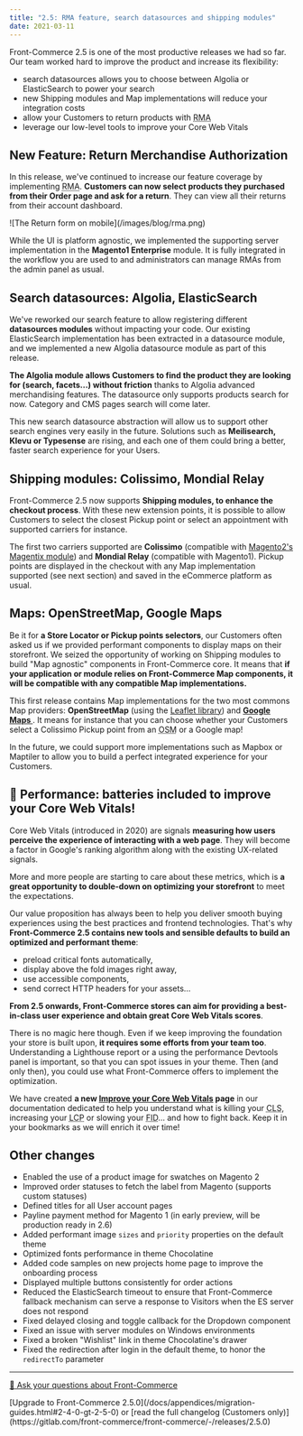 ```yaml
---
title: "2.5: RMA feature, search datasources and shipping modules"
date: 2021-03-11
---
```


Front-Commerce 2.5 is one of the most productive releases we had so far. Our team worked hard to improve the product and increase its flexibility:

- search datasources allows you to choose between Algolia or ElasticSearch to power your search
- new Shipping modules and Map implementations will reduce your integration costs
- allow your Customers to return products with <abbr title="Return Merchandise Authorization">RMA</abbr>
- leverage our low-level tools to improve your Core Web Vitals

<!-- more -->

## New Feature: Return Merchandise Authorization

In this release, we've continued to increase our feature coverage by implementing <abbr title="Return Merchandise Authorization">RMA</abbr>. **Customers can now select products they purchased from their Order page and ask for a return**. They can view all their returns from their account dashboard.

<div class="center">
![The Return form on mobile](/images/blog/rma.png)
</div>

While the UI is platform agnostic, we implemented the supporting server implementation in the **Magento1 Enterprise** module. It is fully integrated in the workflow you are used to and administrators can manage RMAs from the admin panel as usual.

## Search datasources: Algolia, ElasticSearch

We've reworked our search feature to allow registering different **datasources modules** without impacting your code. Our existing ElasticSearch implementation has been extracted in a datasource module, and we implemented a new Algolia datasource module as part of this release.

**The Algolia module allows Customers to find the product they are looking for (search, facets…) without friction** thanks to Algolia advanced merchandising features. The datasource only supports products search for now. Category and CMS pages search will come later.

This new search datasource abstraction will allow us to support other search engines very easily in the future. Solutions such as **Meilisearch, Klevu or Typesense** are rising, and each one of them could bring a better, faster search experience for your Users.

## Shipping modules: Colissimo, Mondial Relay

Front-Commerce 2.5 now supports **Shipping modules, to enhance the checkout process**. With these new extension points, it is possible to allow Customers to select the closest Pickup point or select an appointment with supported carriers for instance.

The first two carriers supported are **Colissimo** (compatible with [Magento2's Magentix module](https://colissimo.magentix.fr/magento-2/)) and **Mondial Relay** (compatible with Magento1). Pickup points are displayed in the checkout with any Map implementation supported (see next section) and saved in the eCommerce platform as usual.

## Maps: OpenStreetMap, Google Maps

Be it for **a Store Locator or Pickup points selectors**, our Customers often asked us if we provided performant components to display maps on their storefront. We seized the opportunity of working on Shipping modules to build "Map agnostic" components in Front-Commerce core. It means that **if your application or module relies on Front-Commerce Map components, it will be compatible with any compatible Map implementations.**

This first release contains Map implementations for the two most commons Map providers: **OpenStreetMap** (using the [Leaflet library](https://react-leaflet.js.org/)) and **[Google Maps ](https://www.npmjs.com/package/react-google-maps)**. It means for instance that you can choose whether your Customers select a Colissimo Pickup point from an <abbr title="OpenStreetMap">OSM</abbr> or a Google map!

In the future, we could support more implementations such as Mapbox or Maptiler to allow you to build a perfect integrated experience for your Customers.

## 🚀 Performance: batteries included to improve your Core Web Vitals!

Core Web Vitals (introduced in 2020) are signals **measuring how users perceive the experience of interacting with a web page**. They will become a factor in Google's ranking algorithm along with the existing UX-related signals.

More and more people are starting to care about these metrics, which is **a great opportunity to double-down on optimizing your storefront** to meet the expectations.

Our value proposition has always been to help you deliver smooth buying experiences using the best practices and frontend technologies. That's why **Front-Commerce 2.5 contains new tools and sensible defaults to build an optimized and performant theme**:

- preload critical fonts automatically,
- display above the fold images right away,
- use accessible components,
- send correct HTTP headers for your assets…

**From 2.5 onwards, Front-Commerce stores can aim for providing a best-in-class user experience and obtain great Core Web Vitals scores**.

There is no magic here though. Even if we keep improving the foundation your store is built upon, **it requires some efforts from your team too**. Understanding a Lighthouse report or a using the performance Devtools panel is important, so that you can spot issues in your theme. Then (and only then), you could use what Front-Commerce offers to implement the optimization.

We have created **a new [Improve your Core Web Vitals](/docs/advanced/performance/improve-your-core-web-vitals.html) page** in our documentation dedicated to help you understand what is killing your <abbr title="Cumulative Layout Shift">CLS</abbr>, increasing your <abbr title="Largest Contentful Paint">LCP</abbr> or slowing your <abbr title="First Input Delay">FID</abbr>… and how to fight back. Keep it in your bookmarks as we will enrich it over time!

## Other changes

- Enabled the use of a product image for swatches on Magento 2
- Improved order statuses to fetch the label from Magento (supports custom statuses)
- Defined titles for all User account pages
- Payline payment method for Magento 1 (in early preview, will be production ready in 2.6)
- Added performant image `sizes` and `priority` properties on the default theme
- Optimized fonts performance in theme Chocolatine
- Added code samples on new projects home page to improve the onboarding process
- Displayed multiple buttons consistently for order actions
- Reduced the ElasticSearch timeout to ensure that Front-Commerce fallback mechanism can serve a response to Visitors when the ES server does not respond
- Fixed delayed closing and toggle callback for the Dropdown component
- Fixed an issue with server modules on Windows environments
- Fixed a broken "Wishlist" link in theme Chocolatine's drawer
- Fixed the redirection after login in the default theme, to honor the `redirectTo` parameter

<hr />
<div class="center">
  <p>
    <a class="link primary button" href="https://www.front-commerce.com/en/contact-us/">💌 Ask your questions about Front-Commerce</a>
  </p>
  <p>
    [Upgrade to Front-Commerce 2.5.0](/docs/appendices/migration-guides.html#2-4-0-gt-2-5-0) or [read the full changelog (Customers only)](https://gitlab.com/front-commerce/front-commerce/-/releases/2.5.0)
  </p>
</div>
